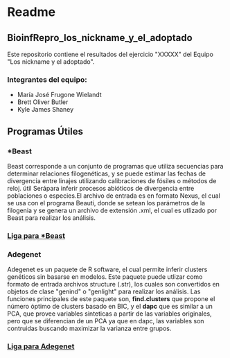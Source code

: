 # Readme
## BioinfRepro_los_nickname_y_el_adoptado

Este repositorio contiene el resultados del ejercicio "XXXXX" del Equipo "Los nickname y el adoptado".

### Integrantes del equipo:

* María José Frugone Wielandt 
* Brett Oliver Butler
* Kyle James Shaney

## Programas Útiles
### *Beast
Beast corresponde a un conjunto de programas que utiliza secuencias para determinar relaciones filogenéticas, y se puede estimar las fechas de divergencia entre linajes utilizando calibraciones de fósiles o métodos de reloj.  útil Serápara inferir procesos abióticos de divergencia entre poblaciones o especies.El archivo de entrada es en formato Nexus, el cual se usa con el programa Beauti, donde se setean los parámetros de la filogenia y se genera un archivo de extensión .xml, el cual es utlizado por Beast para realizar los análisis.
### [Liga para *Beast](http://beast2.org/)

### Adegenet
Adegenet es un paquete de R software, el cual permite inferir clusters genéticos sin basarse en modelos. 
Este paquete puede utlizar como formato de entrada archivos structure (.str), los cuales son convertidos en objetos de clase "genind" o "genlight" para realizar los análisis. Las funciones principales de este paquete son, **find.clusters** que propone el número óptimo de clusters basado en BIC, y el **dapc** que es similar a un PCA, que provee variables sinteticas a partir de las variables originales, pero que se diferencian de un PCA ya que en dapc, las variables son contruidas buscando maximizar la varianza entre grupos.
### [Liga para Adegenet](https://cran.r-project.org/web/packages/adegenet/index.html)
